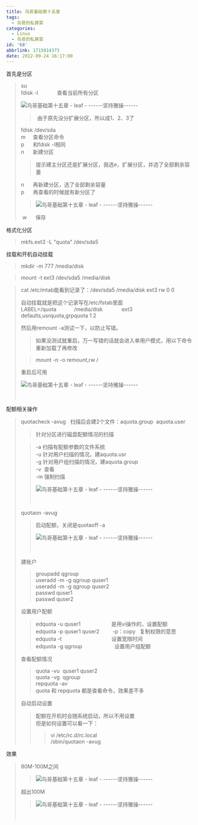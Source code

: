 ```yaml
---
title: 鸟哥基础第十五章
tags:
  - 鸟哥的私房菜
categories:
  - Linux
  - 鸟哥的私房菜
id: '68'
abbrlink: 1715014373
date: 2012-09-24 16:17:00
---
```


首先是分区  

> su  
> fdisk -l             查看当前所有分区  
> 
> ![鸟哥基础第十五章 - leaf - ------坚持雅操------](http://img3.ph.126.net/QAqxCcW2i4IQYZqSoYDRiQ==/206884107899483713.jpg "鸟哥基础第十五章 - leaf - ------坚持雅操------")
> 
> >  由于原先没分扩展分区，所以成1、2、3了  
> 
> fdisk /dev/sda  
> m     查看分区命令  
> p      和fdisk -l相同  
> n      新建分区  
> 
> > 提示建主分区还是扩展分区，我选e，扩展分区，并选了全部剩余容量  
> 
> n      再新建分区，选了全部剩余容量  
> p      再查看的时候就有新分区了  
> 
> > ![鸟哥基础第十五章 - leaf - ------坚持雅操------](http://img8.ph.126.net/meamGjfknSjsQ3s8mh8nmA==/1553178921507229398.jpg "鸟哥基础第十五章 - leaf - ------坚持雅操------")
> 
>  w      保存  
>   

格式化分区  

> mkfs.ext3 -L "quota" /dev/sda5  
>   

挂载和开机自动挂载  

> mkdir -m 777 /media/disk  

> mount -t ext3 /dev/sda5 /media/disk  

> cat /etc/mtab能看到记录了：/dev/sda5 /media/disk ext3 rw 0 0  
>   
> 自动挂载就是把这个记录写在/etc/fstab里面  
> LABEL=/quota            /media/disk             ext3    defaults,usrquota,grpquota 1 2  
>   
> 然后用remount -a测试一下，以防止写错。  
> 
> > 如果没测试就重启，万一写错的话就会进入单用户模式，用以下命令重新加载了再修改  
> 
> > mount -n -o remount,rw /  
> 
>   
> 重启后可用  
> 
> ![鸟哥基础第十五章 - leaf - ------坚持雅操------](http://img8.ph.126.net/R_vXbDifxixP63I_wFGquQ==/6597137936378477398.jpg "鸟哥基础第十五章 - leaf - ------坚持雅操------")
> 
>  

配额相关操作  

> quotacheck -avug   扫描后会建2个文件：aquota.group  aquota.user  
> 
> > 针对分区进行磁盘配额情况的扫描  
> 
> > \-a 扫描有配额参数的文件系统  
> > \-u 针对用户扫描的情况，建aquota.usr  
> > \-g 针对用户组扫描的情况，建aquota.group  
> > \-v  查看  
> > \-m 强制扫描  
> > 
> > ![鸟哥基础第十五章 - leaf - ------坚持雅操------](http://img0.ph.126.net/xvsG5iSxAi7BZR5TwqoaBQ==/6597339147006348650.jpg "鸟哥基础第十五章 - leaf - ------坚持雅操------")
> > 
> >    
> 
> quotaon -avug  
> 
> > 启动配额，关闭是quotaoff -a  
> > 
> > ![鸟哥基础第十五章 - leaf - ------坚持雅操------](http://img9.ph.126.net/ZW_HFnNNZsLbAhfqPZTkGw==/1347139238555032639.jpg "鸟哥基础第十五章 - leaf - ------坚持雅操------")
> > 
> >    
> 
> 建账户  
> 
> > groupadd qgroup  
> > useradd -m -g qgroup quser1  
> > useradd -m -g qgroup quser2  
> > passwd quser1  
> > passwd quser2  
> 
>   
> 设置用户配额  
> 
> > edquota -u quser1                     是用vi操作的，设置配额  
> > edquota -p quser1 quser2         -p：copy   复制权限的意思  
> > edquota -t                                  设置宽限时间  
> > edquota -g qgroup                      设置用户组配额  
> >   
> 
> 查看配额情况  
> 
> > quota -vu  quser1 quser2  
> > quota -vg  qgroup  
> > repquota -av  
> > quota 和 repquota 都是查看命令，效果差不多  
> 
> >   
> 
> 自动启动设置  
> 
> > 配额在开机时会随系统启动，所以不用设置  
> > 但是如何设置可以看一下：  
> > 
> > > vi /etc/rc.d/rc.local  
> > > /sbin/quotaon -avug  
> 
>   

效果  

> 80M-100M之间  
> 
> > ![鸟哥基础第十五章 - leaf - ------坚持雅操------](http://img1.ph.126.net/5iojTtFke-RqVqK9pVq9ig==/6597175319773821701.jpg "鸟哥基础第十五章 - leaf - ------坚持雅操------")  
> 
> 超出100M  
> 
> > ![鸟哥基础第十五章 - leaf - ------坚持雅操------](http://img6.ph.126.net/a7tx7xN4Kgvgg--UnkC5cw==/2630102182402203346.jpg "鸟哥基础第十五章 - leaf - ------坚持雅操------")
> 
>    

> >